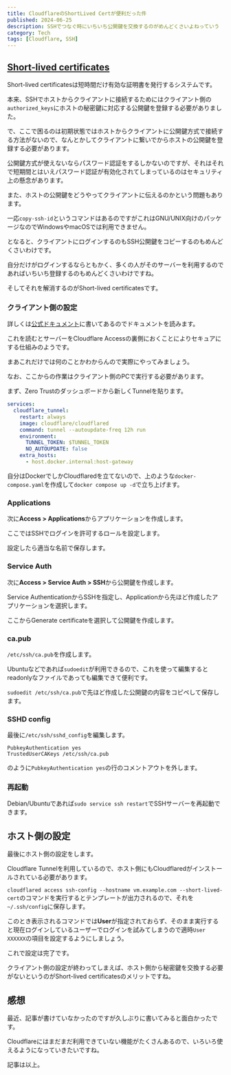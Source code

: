```yaml
---
title: CloudflareのShortLived Certが便利だった件
published: 2024-06-25
description: SSHでつなぐ時にいちいち公開鍵を交換するのがめんどくさいよねっていう 
category: Tech
tags: [Cloudflare, SSH]
---
```


## [Short-lived certificates](https://one.dash.cloudflare.com/)

Short-lived certificatesは短時間だけ有効な証明書を発行するシステムです。

本来、SSHでホストからクライアントに接続するためにはクライアント側の`authorized_keys`にホストの秘密鍵に対応する公開鍵を登録する必要がありました。

で、ここで困るのは初期状態ではホストからクライアントに公開鍵方式で接続する方法がないので、なんとかしてクライアントに繋いでからホストの公開鍵を登録する必要があります。

公開鍵方式が使えないならパスワード認証をするしかないのですが、それはそれで短期間とはいえパスワード認証が有効化されてしまっているのはセキュリティ上の懸念があります。

また、ホストの公開鍵をどうやってクライアントに伝えるのかという問題もあります。

一応`copy-ssh-id`というコマンドはあるのですがこれはGNU/UNIX向けのパッケージなのでWindowsやmacOSでは利用できません。

となると、クライアントにログインするのもSSH公開鍵をコピーするのもめんどくさいわけです。

自分だけがログインするならともかく、多くの人がそのサーバーを利用するのであればいちいち登録するのもめんどくさいわけですね。

そしてそれを解消するのがShort-lived certificatesです。

### クライアント側の設定

詳しくは[公式ドキュメント](https://developers.cloudflare.com/cloudflare-one/identity/users/short-lived-certificates)に書いてあるのでドキュメントを読みます。

これを読むとサーバーをCloudflare Accessの裏側におくことによりセキュアにする仕組みのようです。

まあこれだけでは何のことかわからんので実際にやってみましょう。

なお、ここからの作業はクライアント側のPCで実行する必要があります。

まず、Zero Trustのダッシュボードから新しくTunnelを貼ります。

```yaml
services:
  cloudflare_tunnel:
    restart: always
    image: cloudflare/cloudflared
    command: tunnel --autoupdate-freq 12h run
    environment:
      TUNNEL_TOKEN: $TUNNEL_TOKEN
      NO_AUTOUPDATE: false
    extra_hosts:
      - host.docker.internal:host-gateway
```

自分はDockerでしかCloudflaredを立てないので、上のような`docker-compose.yaml`を作成して`docker compose up -d`で立ち上げます。

### Applications

次に**Access > Applications**からアプリケーションを作成します。

ここではSSHでログインを許可するロールを設定します。

設定したら適当な名前で保存します。

### Service Auth

次に**Access > Service Auth > SSH**から公開鍵を作成します。

Service AuthenticationからSSHを指定し、Applicationから先ほど作成したアプリケーションを選択します。

ここからGenerate certificateを選択して公開鍵を作成します。

### ca.pub

`/etc/ssh/ca.pub`を作成します。

Ubuntuなどであれば`sudoedit`が利用できるので、これを使って編集するとreadonlyなファイルであっても編集できて便利です。

`sudoedit /etc/ssh/ca.pub`で先ほど作成した公開鍵の内容をコピペして保存します。

### SSHD config

最後に`/etc/ssh/sshd_config`を編集します。

```
PubkeyAuthentication yes
TrustedUserCAKeys /etc/ssh/ca.pub
```

のように`PubkeyAuthentication yes`の行のコメントアウトを外します。

### 再起動

Debian/Ubuntuであれば`sudo service ssh restart`でSSHサーバーを再起動できます。

## ホスト側の設定

最後にホスト側の設定をします。

Cloudflare Tunnelを利用しているので、ホスト側にもCloudflaredがインストールされている必要があります。

`cloudflared access ssh-config --hostname vm.example.com --short-lived-cert`のコマンドを実行するとテンプレートが出力されるので、それを`~/.ssh/config`に保存します。

このとき表示されるコマンドでは**User**が指定されておらず、そのまま実行すると現在ログインしているユーザーでログインを試みてしまうので適時`User XXXXXX`の項目を設定するようにしましょう。

これで設定は完了です。

クライアント側の設定が終わってしまえば、ホスト側から秘密鍵を交換する必要がないというのがShort-lived certificatesのメリットですね。

## 感想

最近、記事が書けていなかったのですが久しぶりに書いてみると面白かったです。

Cloudflareにはまだまだ利用できていない機能がたくさんあるので、いろいろ使えるようになっていきたいですね。

記事は以上。
